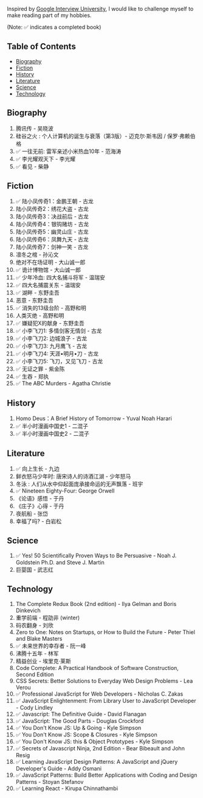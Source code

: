 Inspired by [Google Interview University](https://github.com/jwasham/google-interview-university/blob/master/README.md), I would like to challenge myself to make reading part of my hobbies. 

(Note: :white_check_mark: indicates a completed book)

## Table of Contents

- [Biography](#biography)
- [Fiction](#fiction)
- [History](#history)
- [Literature](#literature)
- [Science](#science)
- [Technology](#technology)

## Biography
1. 腾讯传 - 吴晓波
1. 硅谷之火 : 个人计算机的诞生与衰落（第3版）- 迈克尔·斯韦因 / 保罗·弗赖伯格
1. :white_check_mark: 一往无前: 雷军亲述小米热血10年 - 范海涛
1. :white_check_mark: 李光耀观天下 - 李光耀
1. :white_check_mark: 看见 - 柴静

## Fiction
1. :white_check_mark: 陆小凤传奇1：金鹏王朝 - 古龙
1. 陆小凤传奇2：绣花大盗 - 古龙
1. 陆小凤传奇3：决战前后 - 古龙
1. 陆小凤传奇4：银钩赌坊 - 古龙
1. 陆小凤传奇5：幽灵山庄 - 古龙
1. 陆小凤传奇6：凤舞九天 - 古龙
1. 陆小凤传奇7：剑神一笑 - 古龙
1. 凛冬之棺 - 孙沁文
1. 绝对不在场证明 - 大山诚一郎
1. :white_check_mark: 诡计博物馆 - 大山诚一郎
1. :white_check_mark: 少年冷血: 四大名捕斗将军 - 温瑞安
1. :white_check_mark: 四大名捕震关东 - 温瑞安
1. :white_check_mark: 湖畔 - 东野圭吾
1. 恶意 - 东野圭吾
1. :white_check_mark: 消失的13级台阶 - 高野和明
1. 人类灭绝 - 高野和明
1. :white_check_mark: 嫌疑犯X的献身 - 东野圭吾
1. :white_check_mark: 小李飞刀1: 多情剑客无情剑 - 古龙
1. :white_check_mark: 小李飞刀2: 边城浪子 - 古龙
1. :white_check_mark: 小李飞刀3: 九月鹰飞 - 古龙
1. :white_check_mark: 小李飞刀4: 天涯•明月•刀 - 古龙
1. :white_check_mark: 小李飞刀5: 飞刀，又见飞刀 - 古龙
1. :white_check_mark: 无证之罪 - 紫金陈
1. :white_check_mark: 生吞 - 郑执
1. :white_check_mark: The ABC Murders - Agatha Christie

## History
1. Homo Deus：A Brief History of Tomorrow - Yuval Noah Harari
1. :white_check_mark: 半小时漫画中国史1 - 二混子
1. :white_check_mark: 半小时漫画中国史2 - 二混子

## Literature
1. :white_check_mark: 向上生长 - 九边
1. 鲜衣怒马少年时: 唐宋诗人的诗酒江湖 - 少年怒马
1. 冬泳 : 人们从水中仰起面庞承接命运的无声飘落 - 班宇
1. :white_check_mark: Nineteen Eighty-Four: George Orwell
1. 《论语》感悟 - 于丹
1. 《庄子》心得 - 于丹
1. 夜航船 - 张岱
1. 幸福了吗? - 白岩松

## Science
1. :white_check_mark: Yes! 50 Scientifically Proven Ways to Be Persuasive - Noah J. Goldstein Ph.D. and Steve J. Martin
1. 巨婴国 - 武志红

## Technology
1. The Complete Redux Book (2nd edition) - Ilya Gelman and Boris Dinkevich
1. 重学前端 - 程劭非 (winter)
1. 码农翻身 - 刘欣
1. Zero to One: Notes on Startups, or How to Build the Future - Peter Thiel and Blake Masters
1. :white_check_mark: 未来世界的幸存者 - 阮一峰
1. 沸腾十五年 - 林军
1. 精益创业 - 埃里克·莱斯
1. Code Complete: A Practical Handbook of Software Construction, Second Edition
1. CSS Secrets: Better Solutions to Everyday Web Design Problems - Lea Verou
1. :white_check_mark: Professional JavaScript for Web Developers - Nicholas C. Zakas
1. :white_check_mark: JavaScript Enlightenment: From Library User to JavaScript Developer - Cody Lindley
1. :white_check_mark: Javascript: The Definitive Guide - David Flanagan
1. :white_check_mark: JavaScript: The Good Parts - Douglas Crockford
1. :white_check_mark: You Don't Know JS: Up & Going - Kyle Simpson
1. :white_check_mark: You Don't Know JS: Scope & Closures - Kyle Simpson
1. :white_check_mark: You Don't Know JS: this & Object Prototypes - Kyle Simpson
1. :white_check_mark: Secrets of Javascript Ninja, 2nd Edition - Bear Bibeault and John Resig
1. :white_check_mark: Learning JavaScript Design Patterns: A JavaScript and jQuery Developer's Guide - Addy Osmani
1. :white_check_mark: JavaScript Patterns: Build Better Applications with Coding and Design Patterns - Stoyan Stefanov
1. :white_check_mark: Learning React - Kirupa Chinnathambi

